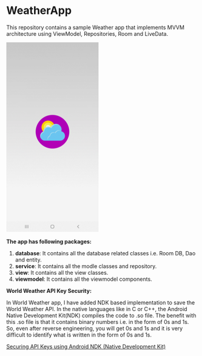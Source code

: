 # WeatherApp

This repository contains a sample Weather app that implements MVVM architecture using ViewModel, Repositories, Room and LiveData.

<img src="https://github.com/kk-amit/WeatherApp/blob/development/screenshot/app.gif" height=500>

**The app has following packages:**

1. **database**: It contains all the database related classes i.e. Room DB, Dao and entity.
2. **service**: It contains all the modle classes and repository.
3. **view**: It contains all the view classes.
3. **viewmodel**: It contains all the viewmodel components.

**World Weather API Key Security:**

In World Weather app, I have added NDK based implementation to save the World Weather API.  In the native languages like in C or C++, the Android Native Development Kit(NDK) compiles the code to .so file. The benefit with this .so file is that it contains binary numbers i.e. in the form of 0s and 1s. So, even after reverse engineering, you will get 0s and 1s and it is very difficult to identify what is written in the form of 0s and 1s.

[Securing API Keys using Android NDK (Native Development Kit)](https://blog.mindorks.com/securing-api-keys-using-android-ndk)
